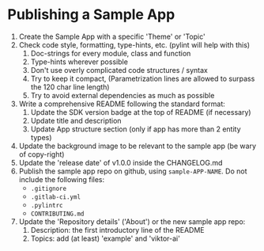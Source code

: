 # Publishing a Sample App

1. Create the Sample App with a specific 'Theme' or 'Topic'
2. Check code style, formatting, type-hints, etc. (pylint will help with this)
   1. Doc-strings for every module, class and function
   2. Type-hints wherever possible
   3. Don't use overly complicated code structures / syntax
   4. Try to keep it compact, (Parametrization lines are allowed to surpass the 120 char line length)
   5. Try to avoid external dependencies as much as possible
3. Write a comprehensive README following the standard format:
   1. Update the SDK version badge at the top of README (if necessary)
   2. Update title and description
   3. Update App structure section (only if app has more than 2 entity types)
4. Update the background image to be relevant to the sample app (be wary of copy-right)
5. Update the 'release date' of v1.0.0 inside the CHANGELOG.md
6. Publish the sample app repo on github, using `sample-APP-NAME`. Do not include the following files:
   - `.gitignore`
   - `.gitlab-ci.yml`
   - `.pylintrc`
   - `CONTRIBUTING.md`
7. Update the 'Repository details' ('About') or the new sample app repo:
   1. Description: the first introductory line of the README
   2. Topics: add (at least) 'example' and 'viktor-ai'